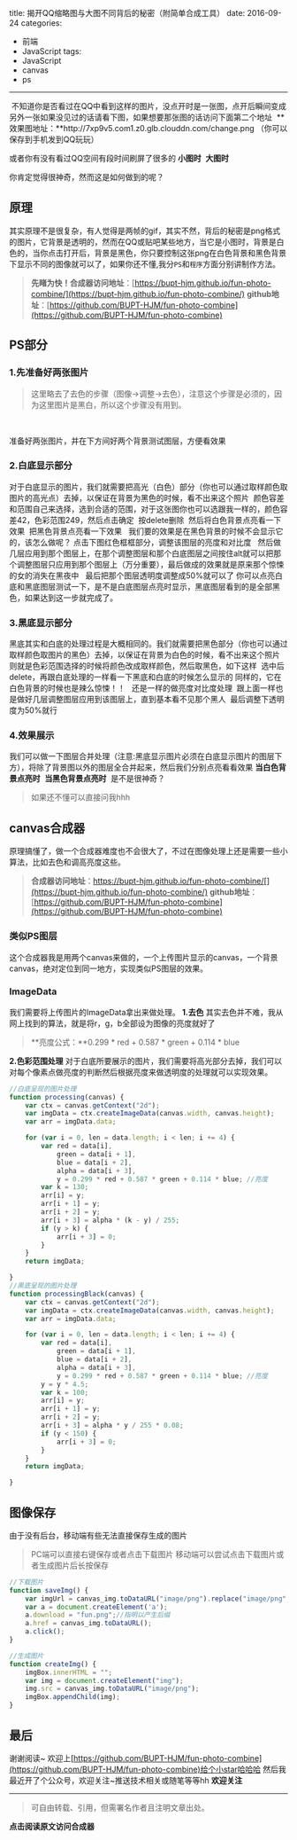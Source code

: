 title: 揭开QQ缩略图与大图不同背后的秘密（附简单合成工具）
date: 2016-09-24
categories:
  - 前端
  - JavaScript
tags:
  - JavaScript
  - canvas
  - ps
---
<img src="http://7xp9v5.com1.z0.glb.clouddn.com/%E4%B8%8B%E8%BD%BD.png" alt="">
<!-- more--> 
不知道你是否看过在QQ中看到这样的图片，没点开时是一张图，点开后瞬间变成另外一张如果没见过的话请看下图，如果想要那张图的话访问下面第二个地址
<img src="http://7xp9v5.com1.z0.glb.clouddn.com/change.gif" alt="">
**效果图地址：**http://7xp9v5.com1.z0.glb.clouddn.com/change.png
（你可以保存到手机发到QQ玩玩）

或者你有没有看过QQ空间有段时间刷屏了很多的
**小图时**
<img src="http://7xp9v5.com1.z0.glb.clouddn.com/kk18.png" alt="">
**大图时**
<img src="http://7xp9v5.com1.z0.glb.clouddn.com/kk17.png" alt="">

你肯定觉得很神奇，然而这是如何做到的呢？
<img src="http://7xp9v5.com1.z0.glb.clouddn.com/zhuangbi.jpg" alt="">
## **原理**
其实原理不是很复杂，有人觉得是两帧的gif，其实不然，背后的秘密是png格式的图片，它背景是透明的，然而在QQ或贴吧某些地方，当它是小图时，背景是白色的，当你点击打开后，背景是黑色，你只要控制这张png在白色背景和黑色背景下显示不同的图像就可以了，如果你还不懂,我分`PS`和`程序`方面分别讲制作方法。
> **先睹为快！合成器访问地址**：[https://bupt-hjm.github.io/fun-photo-combine/](https://bupt-hjm.github.io/fun-photo-combine/)
> **github地址**：[https://github.com/BUPT-HJM/fun-photo-combine](https://github.com/BUPT-HJM/fun-photo-combine)


## **PS部分**
### **1.先准备好两张图片**
> 这里略去了去色的步骤（图像->调整->去色），注意这个步骤是必须的，因为这里图片是黑白，所以这个步骤没有用到。

<img src="http://7xp9v5.com1.z0.glb.clouddn.com/change1.jpg" alt="">
<img src="http://7xp9v5.com1.z0.glb.clouddn.com/change22.jpg" alt="">

准备好两张图片，并在下方间好两个背景测试图层，方便看效果
<img src="http://7xp9v5.com1.z0.glb.clouddn.com/kk2.png" alt="">

### **2.白底显示部分**
对于白底显示的图片，我们就需要把高光（白色）部分（你也可以通过取样颜色取图片的高光点）去掉，以保证在背景为黑色的时候，看不出来这个照片
<img src="http://7xp9v5.com1.z0.glb.clouddn.com/kk.png" alt="">
颜色容差和范围自己来选择，选到合适的范围，对于这张图你也可以选跟我一样的，颜色容差42，色彩范围249，然后点击确定
<img src="http://7xp9v5.com1.z0.glb.clouddn.com/kk3.png" alt="">
按delete删除
<img src="http://7xp9v5.com1.z0.glb.clouddn.com/kk4.png" alt="">
然后将白色背景点亮看一下效果
<img src="http://7xp9v5.com1.z0.glb.clouddn.com/kk5.png" alt="">
把黑色背景点亮看一下效果
<img src="http://7xp9v5.com1.z0.glb.clouddn.com/kk6.png" alt="">
<img src="http://7xp9v5.com1.z0.glb.clouddn.com/xiasi.jpg" alt="">
我们要的效果是在黑色背景的时候不会显示它的，该怎么做呢？
点击下图红色框框部分，调整该图层的亮度和对比度
<img src="http://7xp9v5.com1.z0.glb.clouddn.com/liangdu.png" alt="">
<img src="http://7xp9v5.com1.z0.glb.clouddn.com/kk7.png" alt="">
然后做几层应用到那个图层上，在那个调整图层和那个白底图层之间按住alt就可以把那个调整图层只应用到那个图层上（万分重要），最后做成的效果就是原来那个惊悚的女的消失在黑夜中
<img src="http://7xp9v5.com1.z0.glb.clouddn.com/kk9.png" alt="">
<img src="http://7xp9v5.com1.z0.glb.clouddn.com/kk8.png" alt="">
最后把那个图层透明度调整成50%就可以了
你可以点亮白底和黑底图层测试一下，是不是白底图层点亮时显示，黑底图层看到的是全部黑色，如果达到这一步就完成了。
### 3.**黑底显示部分**
黑底其实和白底的处理过程是大概相同的。我们就需要把黑色部分（你也可以通过取样颜色取图片的黑色）去掉，以保证在背景为白色的时候，看不出来这个照片
则就是色彩范围选择的时候将颜色改成取样颜色，然后取黑色，如下这样
<img src="http://7xp9v5.com1.z0.glb.clouddn.com/kk10.png" alt="">
选中后delete，再跟白底处理的一样看一下黑底和白底的时候怎么显示的
同样的，它在白色背景的时候也是辣么惊悚！！
<img src="http://7xp9v5.com1.z0.glb.clouddn.com/kk11.png" alt="">
<img src="http://7xp9v5.com1.z0.glb.clouddn.com/images.jpg" alt="">
还是一样的做亮度对比度处理
<img src="http://7xp9v5.com1.z0.glb.clouddn.com/kk%2012.png" alt="">
跟上面一样也是做好几层调整图层应用到该图层上，直到基本看不见那个黑人
<img src="http://7xp9v5.com1.z0.glb.clouddn.com/kk13.png" alt="">
最后调整下透明度为50%就行


### **4.效果展示**

我们可以做一下图层合并处理（注意:黑底显示图片必须在白底显示图片的图层下方），将除了背景图以外的图层全合并起来，然后我们分别点亮看看效果
**当白色背景点亮时**
<img src="http://7xp9v5.com1.z0.glb.clouddn.com/kk14.png" alt="">
**当黑色背景点亮时**
<img src="http://7xp9v5.com1.z0.glb.clouddn.com/kk15.png" alt="">
是不是很神奇？
<img src="http://7xp9v5.com1.z0.glb.clouddn.com/jizhi.jpg" alt="">
> 如果还不懂可以直接问我hhh


## **canvas合成器**
原理搞懂了，做一个合成器难度也不会很大了，不过在图像处理上还是需要一些小算法，比如去色和调高亮度这些。
> **合成器访问地址**：https://bupt-hjm.github.io/fun-photo-combine/[](https://bupt-hjm.github.io/fun-photo-combine/)
> **github地址**：[https://github.com/BUPT-HJM/fun-photo-combine](https://github.com/BUPT-HJM/fun-photo-combine)

### **类似PS图层**
这个合成器我是用两个canvas来做的，一个上传图片显示的canvas，一个背景canvas，绝对定位到同一地方，实现类似PS图层的效果。
### **ImageData**
我们需要将上传图片的ImageData拿出来做处理。
**1.去色**
其实去色并不难，我从网上找到的算法，就是将r，g，b全部设为图像的亮度就好了
> **亮度公式：**0.299 * red + 0.587 * green + 0.114 * blue

**2.色彩范围处理**
对于白底所要展示的图片，我们需要将高光部分去掉，我们可以对每个像素点做亮度的判断然后根据亮度来做透明度的处理就可以实现效果。
``` javascript
//白底呈现的图片处理
function processing(canvas) {
    var ctx = canvas.getContext("2d");
    var imgData = ctx.createImageData(canvas.width, canvas.height);
    var arr = imgData.data;

    for (var i = 0, len = data.length; i < len; i += 4) {
        var red = data[i],
            green = data[i + 1],
            blue = data[i + 2],
            alpha = data[i + 3],
            y = 0.299 * red + 0.587 * green + 0.114 * blue; //亮度
        var k = 130;
        arr[i] = y;
        arr[i + 1] = y;
        arr[i + 2] = y;
        arr[i + 3] = alpha * (k - y) / 255;
        if (y > k) {
            arr[i + 3] = 0;
        }
    }
    return imgData;

}
//黑底呈现的图片处理
function processingBlack(canvas) {
    var ctx = canvas.getContext("2d");
    var imgData = ctx.createImageData(canvas.width, canvas.height);
    var arr = imgData.data;

    for (var i = 0, len = data.length; i < len; i += 4) {
        var red = data[i],
            green = data[i + 1],
            blue = data[i + 2],
            alpha = data[i + 3],
            y = 0.299 * red + 0.587 * green + 0.114 * blue; //亮度
        y = y * 4.5;
        var k = 100;
        arr[i] = y;
        arr[i + 1] = y;
        arr[i + 2] = y;
        arr[i + 3] = alpha * y / 255 * 0.08;
        if (y < 150) {
            arr[i + 3] = 0;
        }
    }
    return imgData;

}
```
## **图像保存**
由于没有后台，移动端有些无法直接保存生成的图片
> PC端可以直接右键保存或者点击下载图片
> 移动端可以尝试点击下载图片或者生成图片后长按保存

``` javascript
//下载图片
function saveImg() {
    var imgUrl = canvas_img.toDataURL("image/png").replace("image/png", "image/octet-stream");
    var a = document.createElement('a');
    a.download = "fun.png";//指明以产生后缀
    a.href = canvas_img.toDataURL();
    a.click();
}

//生成图片
function createImg() {
    imgBox.innerHTML = "";
    var img = document.createElement("img");
    img.src = canvas_img.toDataURL("image/png");
    imgBox.appendChild(img);
}

```

## **最后**
谢谢阅读~
欢迎上[https://github.com/BUPT-HJM/fun-photo-combine](https://github.com/BUPT-HJM/fun-photo-combine)给个小star哈哈哈
然后我最近开了个公众号，欢迎关注~推送技术相关或随笔等等hh
**欢迎关注**
<img src="http://7xp9v5.com1.z0.glb.clouddn.com/qrcode_for_gh_f4166e610ee5_344.jpg" alt="">

---

>可自由转载、引用，但需署名作者且注明文章出处。

**点击阅读原文访问合成器**






 